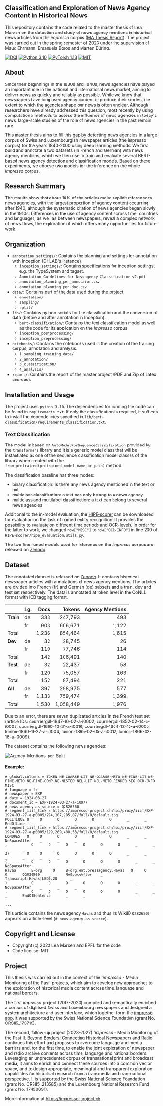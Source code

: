 ## Classification and Exploration of News Agency Content in Historical News

This repository contains the code related to the master thesis of Lea Marxen on the detection and study of news agency mentions in historical news articles from the _impresso_ corpus ([MA Thesis Report](https://infoscience.epfl.ch/record/305129?&ln=en)). 
The project was carried out in the spring semester of 2023 under the supervision of Maud Ehrmann, Emanuela Boros and Marten Düring.

[![DOI](https://zenodo.org/badge/DOI/10.5281/zenodo.8333933.svg)](https://doi.org/10.5281/zenodo.8333933)
[![Python 3.10](https://img.shields.io/badge/Python-3.10-3776AB.svg?logo=python)](https://www.python.org/) 
[![PyTorch 1.13](https://img.shields.io/badge/PyTorch-1.3-EE4C2C.svg?logo=pytorch)](https://pytorch.org/docs/1.13/) 
[![MIT](https://img.shields.io/badge/License-MIT-3DA639.svg?logo=open-source-initiative)](LICENSE)

## About

Since their beginnings in the 1830s and 1840s, news agencies have played an important role in the national and international news market, aiming to deliver news as quickly and reliably as possible. While we know that newspapers have long used agency content to produce their stories, the extent to which the agencies shape our news is often unclear. Although researchers have already addressed this question, most recently by using computational methods to assess the influence of news agencies in today's news, large-scale studies of the role of news agencies in the past remain rare.

This master thesis aims to fill this gap by detecting news agencies in a large corpus of Swiss and Luxembourgish newspaper articles (the impresso corpus) for the years 1840-2000 using deep learning methods. We first build and annotate a two datasets (in French and German) with news agency mentions, which we then use to train and evaluate several BERT-based news agency detection and classification models. Based on these experiments, we choose two models for the inference on the whole _impresso_ corpus.


## Research Summary

The results show that about 10% of the articles make explicit reference to news agencies, with the largest proportion of agency content occurring after 1940, although the systematic citation of news agencies began slowly in the 1910s.
Differences in the use of agency content across time, countries and languages, as well as between newspapers, reveal a complex network of news flows, the exploration of which offers many opportunities for future work.

## Organization

- `annotation_settings/`: Contains the planning and settings for annotation with Inception (DHLAB's instance).
  - `inception_settings/`: Contains specifications for inception settings, e.g. the TypeSystem and tagset.
  - `Annotation Guidelines for Newsagency Classification v2.pdf`
  - `annotation_planning_per_annotator.csv`
  - `annotation_planning_per_doc.csv`
- `data/`: Contains part of the data used during the project.
  - `annotation/`
  - `sampling/`
  - `split/`
- `lib/`: Contains python scripts for the classification and the conversion of data (before and after annotation in Inception).
  - `bert-classification/`: Contains the text classification model as well as the code for its application on the _impresso_ corpus.
  - `inception_postprocessing/`
  - `inception_preprocessing/`
- `notebooks/`: Contains the notebooks used in the creation of the training corpus, annotation and analysis.
  - `1_sampling_training_data/`
  - `2_annotation/`
  - `3_classification/`
  - `4_analysis/`
- `report/`: Contains the report of the master project (PDF and Zip of Latex sources).

## Installation and Usage

The project uses `python 3.10`. The dependencies for running the code can be found in `requirements.txt`. If only the classification is required, it suffices to install the dependencies specified in `lib/bert-classification/requirements_classification.txt`.


### Text Classification 

The model is based on `AutoModelForSequenceClassification` provided by the `transformers` library and it is a generic model class that will be instantiated as one of the sequence classification model classes of the library when created with the `from_pretrained(pretrained_model_name_or_path)` method.

The classification baseline has three modes:
- binary classification: is there any news agency mentioned in the text or not
- multiclass classification: a text can only belong to a news agency
- multiclass and multilabel classification: a text can belong to several news agencies

Additional to the in-model evaluation, the [HIPE-scorer](https://github.com/hipe-eval/HIPE-scorer) can be downloaded for evaluation on the task of named entity recognition. It provides the possibility to evaluate on different time periods and OCR-levels. In order for the latter to work, we changed ``row["MISC"]`` to ``row["OCR-INFO"]`` in line 200 of ``HIPE-scorer/hipe_evaluation/utils.py``.

The two fine-tuned models used for inference on the _impresso_ corpus are released on [Zenodo](https://doi.org/10.5281/zenodo.8333933).


## Dataset

The annotated dataset is released on [Zenodo](https://doi.org/10.5281/zenodo.8333933). It contains historical newspaper articles with annotations of news agency mentions. The articles are divided into French (fr) and German (de) subsets and a train, dev and test set respectively. The data is annotated at token level in the CoNLL format with IOB tagging format.

|           |  **Lg.**  | **Docs** | **Tokens** | **Agency Mentions** |
|:----------| :-------- | -------: | ---------: | ------------------: |
| **Train** | de        |      333 |    247,793 |                 493 |
|           | fr        |      903 |    606,671 |               1,122 |
| Total     |           |    1,236 |    854,464 |               1,615 |
| **Dev**   | de        |       32 |     28,745 |                  26 |
|           | fr        |      110 |     77,746 |                 114 |
| Total     |           |      142 |    106,491 |                 140 |
| **Test**  | de        |       32 |     22,437 |                  58 |
|           | fr        |      120 |     75,057 |                 163 |
| Total     |           |      152 |     97,494 |                 221 |
| **All**   | de        |      397 |    298,975 |                 577 |
|           | fr        |    1,133 |    759,474 |               1,399 |
| Total     |           |    1,530 |  1,058,449 |               1,976 |


Due to an error, there are seven duplicated articles in the French test set (article IDs: courriergdl-1847-10-02-a-i0002, courriergdl-1852-02-14-a-i0002, courriergdl-1860-10-31-a-i0016, courriergdl-1864-12-15-a-i0005, lunion-1860-11-27-a-i0004, lunion-1865-02-05-a-i0012, lunion-1866-02-16-a-i0009).

The dataset contains the following news agencies:

![Agency-Mentions-per-Split](report/train_dev_test_per_agency.png)


#### Example:

```
# global.columns = TOKEN NE-COARSE-LIT NE-COARSE-METO NE-FINE-LIT NE-FINE-METO NE-FINE-COMP NE-NESTED NEL-LIT NEL-METO RENDER SEG OCR-INFO MISC
# language = fr
# newspaper = EXP
# date = 1924-03-27
# document_id = EXP-1924-03-27-a-i0077
# news-agency-as-source = Q2826560
# segment_iiif_link = https://impresso-project.ch/api/proxy/iiif/EXP-1924-03-27-a-p0005/224,107,285,87/full/0/default.jpg
POLITIQUE O	    O	    O	    O	    O	    O	    _	    _	    EndOfLine	    _   	_   	_
# segment_iiif_link = https://impresso-project.ch/api/proxy/iiif/EXP-1924-03-27-a-p0005/129,269,488,53/full/0/default.jpg
LONDRES   O	    O   	O   	O   	O   	O   	_	    _   	NoSpaceAfter	_	    _	    _
,	        O	    O	    O   	O   	O   	O   	_   	_ 	  _ 	  _	    _   	_
27	      O	    O	    O	    O   	O   	O	    _   	_	    _	    _	    _   	_
(	        O	    O	    O	    O   	O   	O   	_	    _     NoSpaceAfter	_	    _   	_
Havaa	    B-org	  O	    B-org.ent.pressagency.Havas	  O   	O   	O   	Q2826560	_	    NoSpaceAfter	_	    Transcript:Havas|LED0.20	  _
)	        O	    O	    O   	O   	O	    O	    _   	_	    NoSpaceAfter	_   	_	    _
.	        O	    O   	O	    O   	O   	O	    _	    _	    _	    EndOfSentence	    _	    _

...
```

This article contains the news agency `Havas` and thus its WikiID `Q2826560` appears on article-level (`# news-agency-as-source`).

## Copyright and License

- Copyright (c) 2023 Lea Marxen and EPFL for the code
- Code license: MIT

## Project

This thesis was carried out in the context of the '_impresso_ - Media Monitoring of the Past' projects, which aim to develop new approaches to the exploration of historical media content across time, language and national borders.

The first _impresso_ project (2017-2020) compiled and semantically enriched a corpus of digitised Swiss and Luxembourg newspapers and designed a system architecture and user interface, which together form the [impresso app](https://impresso-project.ch/app). It was supported by the Swiss National Science Foundation (grant No. CRSII5_173719).

The second, follow-up project (2023-2027) '_impresso_ - Media Monitoring of the Past II. Beyond Borders: Connecting Historical Newspapers and Radio' continues this effort and proposes to overcome language and media barriers and, for the first time, to enable the joint exploration of newspaper and radio archive contents across time, language and national borders.  Leveraging an unprecedented corpus of transnational print and broadcast media,  it aims to enrich and connect these sources into a common vector space, and to design appropriate, meaningful and transparent exploration capabilities for historical research from a transmedia and transnational perspective. It is supported by the Swiss National Science Foundation (grant No. CRSII5_213585) and the Luxembourg National Research Fund (grant No. 17498891).

More information at https://impresso-project.ch.

